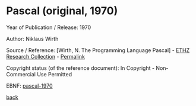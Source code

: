# Pascal (original, 1970)

Year of Publication / Release: 1970

Author: Niklaus Wirth

Source / Reference: [Wirth, N. The Programming Language Pascal]
    - [ETHZ Research Collection](https://www.research-collection.ethz.ch/handle/20.500.11850/68712)
    - [Permalink](https://doi.org/10.3929/ethz-a-004150844)

Copyright status (of the reference document): In Copyright - Non-Commercial Use Permitted

EBNF: [pascal-1970](pascal-1970.ebnf)

[back](../README.md)
